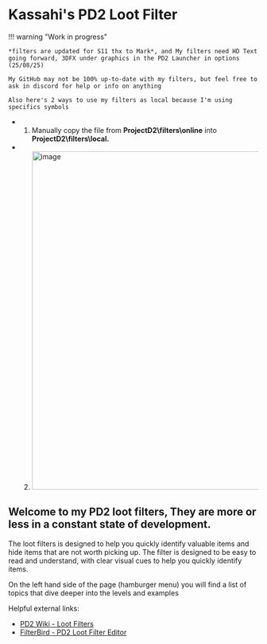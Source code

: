 # Kassahi's PD2 Loot Filter

!!! warning "Work in progress"

    *filters are updated for S11 thx to Mark*, and My filters need HD Text going forward, 3DFX under graphics in the PD2 Launcher in options (25/08/25)
    
    My GitHub may not be 100% up-to-date with my filters, but feel free to ask in discord for help or info on anything
    
    Also here's 2 ways to use my filters as local because I'm using specifics symbols
    
-   1) Manually copy the file from **ProjectD2\filters\online** into **ProjectD2\filters\local.**
 
-   2) <img width="1246" height="680" alt="image" src="https://github.com/user-attachments/assets/41781d30-b106-4d4e-9d9a-76f28e7b92ca" />


 ## Welcome to my PD2 loot filters, They are more or less in a constant state of development.

The loot filters is designed to help you quickly identify valuable items and hide items that are not worth picking up. The filter is designed to be easy to read and understand, with clear visual cues to help you quickly identify items.

On the left hand side of the page (hamburger menu) you will find a list of topics that dive deeper into the levels and examples

Helpful external links:

-   [PD2 Wiki - Loot Filters](https://wiki.projectdiablo2.com/wiki/Item_Filtering)
-   [FilterBird - PD2 Loot Filter Editor](https://betweenwalls.github.io/filterbird/?v=PD2)

